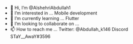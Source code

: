- 👋 Hi, I’m @AlshehriAbdullah1
- 👀 I’m interested in ...     Mobile development
- 🌱 I’m currently learning ...     Flutter
- 💞️ I’m looking to collaborate on ...
- 📫 How to reach me ... Twitter:  @Abdullah_k146       Discord  STaY__AwaY#3596

<!---
AlshehriAbdullah1/AlshehriAbdullah1 is a ✨ special ✨ repository because its `README.md` (this file) appears on your GitHub profile.
You can click the Preview link to take a look at your changes.
--->
